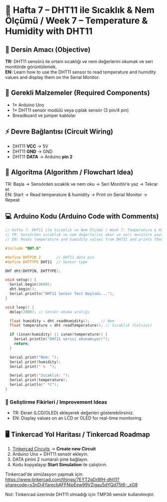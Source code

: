 # 📘 Hafta 7 – DHT11 ile Sıcaklık & Nem Ölçümü / Week 7 – Temperature & Humidity with DHT11

## 🎯 Dersin Amacı (Objective)
**TR:** DHT11 sensörü ile ortam sıcaklığı ve nem değerlerini okumak ve seri monitörde görüntülemek.  
**EN:** Learn how to use the DHT11 sensor to read temperature and humidity values and display them on the Serial Monitor.

## 🔌 Gerekli Malzemeler (Required Components)
- 1× Arduino Uno
- 1× DHT11 sensör modülü veya çıplak sensör (3 pin/4 pin)
- Breadboard ve jumper kablolar

## ⚡ Devre Bağlantısı (Circuit Wiring)
- DHT11 **VCC** → 5V
- DHT11 **GND** → GND
- DHT11 **DATA** → Arduino **pin 2**

## 🔄 Algoritma (Algorithm / Flowchart Idea)
TR: Başla → Sensörden sıcaklık ve nem oku → Seri Monitör’e yaz → Tekrar et  
EN: Start → Read temperature & humidity → Print on Serial Monitor → Repeat

## 💻 Arduino Kodu (Arduino Code with Comments)
```cpp
// Hafta 7: DHT11 ile Sıcaklık ve Nem Ölçümü / Week 7: Temperature & Humidity with DHT11
// TR: Sensörden sıcaklık ve nem değerlerini okur ve seri monitöre yazar.
// EN: Reads temperature and humidity values from DHT11 and prints them to Serial Monitor.

#include "DHT.h"

#define DHTPIN 2       // DHT11 data pin
#define DHTTYPE DHT11  // Sensor type

DHT dht(DHTPIN, DHTTYPE);

void setup() {
  Serial.begin(9600);
  dht.begin();
  Serial.println("DHT11 Sensor Test Başladı...");
}

void loop() {
  delay(2000); // Sensör okuma aralığı

  float humidity = dht.readHumidity();     // Nem
  float temperature = dht.readTemperature(); // Sıcaklık (Celsius)

  if (isnan(humidity) || isnan(temperature)) {
    Serial.println("DHT11 verisi okunamıyor!");
    return;
  }

  Serial.print("Nem: ");
  Serial.print(humidity);
  Serial.print(" %	");

  Serial.print("Sıcaklık: ");
  Serial.print(temperature);
  Serial.println(" *C");
}
```

### 🧠 Geliştirme Fikirleri / Improvement Ideas
- TR: Ekran (LCD/OLED) ekleyerek değerleri gösterebilirsiniz.  
- EN: Display values on an LCD or OLED for real-time monitoring.

## 🖥️ Tinkercad Yol Haritası / Tinkercad Roadmap
1. [Tinkercad Circuits](https://www.tinkercad.com/circuits) → **Create new Circuit**  
2. Arduino Uno + DHT11 sensör ekleyin.  
3. DATA pinini 2 numaralı pine bağlayın.  
4. Kodu kopyalayıp **Start Simulation** ile çalıştırın.

Tinkercad'de simülasyon yapmak için: https://www.tinkercad.com/things/7EYT2gDr8fH-dht11?sharecode=s3nDj4YarecbAFFNipEew99VZigau5dYQd75t6-_xG8

Not: Tinkercad üzerinde DHT11 olmadığı için TMP36 sensör kullanılmıştır.
